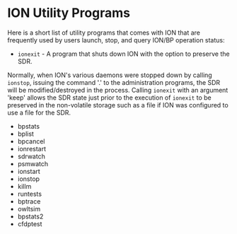 # ION Utility Programs

Here is a short list of utility programs that comes with ION that are frequently used by users launch, stop, and query ION/BP operation status:

*  `ionexit` - A program that shuts down ION with the option to preserve the SDR.

Normally, when ION's various daemons were stopped down by calling `ionstop`,  issuing the command '.' to the administration programs, the SDR will be modified/destroyed in the process. Calling `ionexit` with an argument 'keep' allows the SDR state just prior to the execution of `ionexit` to be preserved in the non-volatile storage such as a file if ION was configured to use a file for the SDR.

* bpstats
* bplist
* bpcancel
* ionrestart
* sdrwatch
* psmwatch
* ionstart
* ionstop
* killm
* runtests
* bptrace
* owltsim
* bpstats2
* cfdptest
